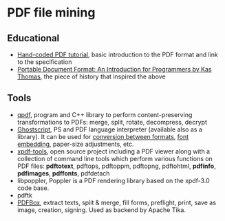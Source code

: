 # PDF file mining
## Educational
- [Hand-coded PDF tutorial](https://brendanzagaeski.appspot.com/0005.html), basic introduction to the PDF format and link to the specification
- [Portable Document Format: An Introduction for Programmers
by Kas Thomas](http://preserve.mactech.com/articles/mactech/Vol.15/15.09/PDFIntro/index.html), the piece of history that inspired the above

## Tools
- [qpdf](http://qpdf.sourceforge.net/), program and C++ library to perform content-preserving transformations to PDFs: merge, split, rotate, decompress, decrypt
- [Ghostscript](https://www.ghostscript.com/), PS and PDF language interpreter (available also as a library). It can be used for [conversion between formats](https://www.ghostscript.com/doc/current/Use.htm#Output_device), [font embedding](https://www.karlrupp.net/2016/01/embed-all-fonts-in-pdfs-latex-pdflatex/), paper-size adjustments, etc. 
- [xpdf-tools](https://www.xpdfreader.com/), open source project including a PDF viewer along with a collection of command line tools which perform various functions on PDF files: **pdftotext**, pdftops, pdftoppm, pdftopng, pdftohtml, **pdfinfo**, **pdfimages**, **pdffonts**, pdfdetach
- libpoppler, Poppler is a PDF rendering library based on the xpdf-3.0 code base.
- pdftk
- [PDFBox](https://pdfbox.apache.org/), extract texts, split & merge, fill forms, preflight, print, save as image, creation, signing. Used as backend by Apache Tika.

